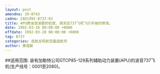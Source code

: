 ```yaml
---
layout: post
amendno: 39-0743
cadno: CAD1992-B737-03
title: APU燃油泄油管的检查、清洗及737飞机飞行手册的修改。
date: 1992-03-16 00:00:00 +0800
effdate: 1992-03-20 00:00:00 +0800
tag: B737
categories: 民航总局航空器适航司
author: 黄祖新
---
```


##适用范围:
装有加勒特公司GTCP85-129系列辅助动力装置(APU)的波音737飞机(生产线号：0001至2060)。

